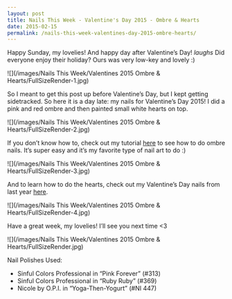 ```yaml
---
layout: post
title: Nails This Week - Valentine's Day 2015 - Ombre & Hearts
date: 2015-02-15
permalink: /nails-this-week-valentines-day-2015-ombre-hearts/
---
```


Happy Sunday, my lovelies! And happy day after Valentine’s Day! *laughs* Did everyone enjoy their holiday? Ours was very low-key and lovely :)

![](/images/Nails This Week/Valentines 2015 Ombre & Hearts/FullSizeRender-1.jpg)

So I meant to get this post up before Valentine’s Day, but I kept getting sidetracked. So here it is a day late: my nails for Valentine’s Day 2015! I did a pink and red ombre and then painted small white hearts on top.

![](/images/Nails This Week/Valentines 2015 Ombre & Hearts/FullSizeRender-2.jpg)

If you don’t know how to, check out my tutorial [here](/tutorial-ombre-fall-colors/) to see how to do ombre nails. It’s super easy and it’s my favorite type of nail art to do :)

![](/images/Nails This Week/Valentines 2015 Ombre & Hearts/FullSizeRender-3.jpg)

And to learn how to do the hearts, check out my Valentine’s Day nails from last year [here](/tutorial-valentines-day-hearts-french-tips/).

![](/images/Nails This Week/Valentines 2015 Ombre & Hearts/FullSizeRender-4.jpg)

Have a great week, my lovelies! I’ll see you next time <3

![](/images/Nails This Week/Valentines 2015 Ombre & Hearts/FullSizeRender.jpg)

Nail Polishes Used:

- Sinful Colors Professional in “Pink Forever” (#313)
- Sinful Colors Professional in “Ruby Ruby” (#369)
- Nicole by O.P.I. in “Yoga-Then-Yogurt” (#NI 447)